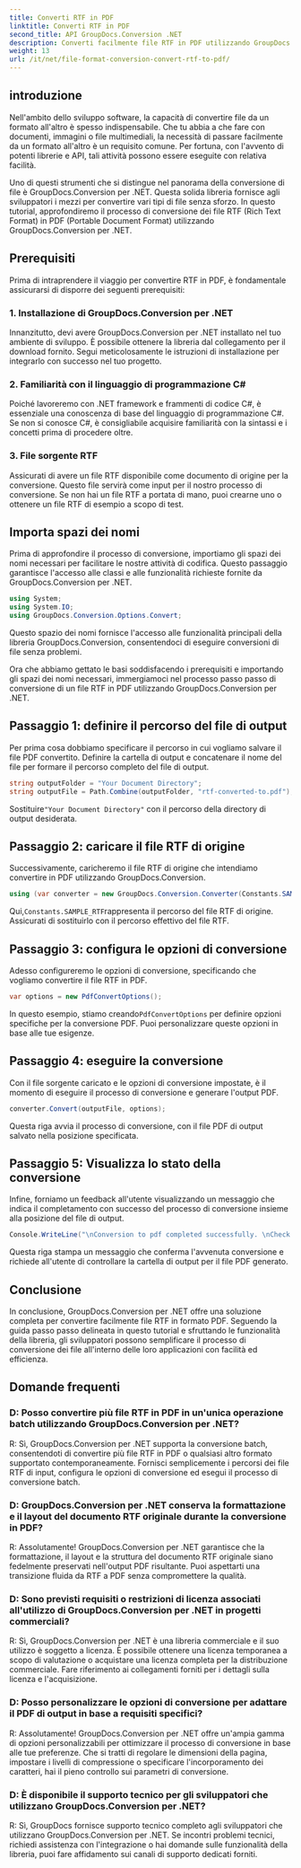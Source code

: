 ```yaml
---
title: Converti RTF in PDF
linktitle: Converti RTF in PDF
second_title: API GroupDocs.Conversion .NET
description: Converti facilmente file RTF in PDF utilizzando GroupDocs.Conversion per .NET. Segui la nostra procedura dettagliata per l'integrazione e libera la potenza della conversione dei file.
weight: 13
url: /it/net/file-format-conversion-convert-rtf-to-pdf/
---
```

## introduzione

Nell'ambito dello sviluppo software, la capacità di convertire file da un formato all'altro è spesso indispensabile. Che tu abbia a che fare con documenti, immagini o file multimediali, la necessità di passare facilmente da un formato all'altro è un requisito comune. Per fortuna, con l'avvento di potenti librerie e API, tali attività possono essere eseguite con relativa facilità.

Uno di questi strumenti che si distingue nel panorama della conversione di file è GroupDocs.Conversion per .NET. Questa solida libreria fornisce agli sviluppatori i mezzi per convertire vari tipi di file senza sforzo. In questo tutorial, approfondiremo il processo di conversione dei file RTF (Rich Text Format) in PDF (Portable Document Format) utilizzando GroupDocs.Conversion per .NET.

## Prerequisiti

Prima di intraprendere il viaggio per convertire RTF in PDF, è fondamentale assicurarsi di disporre dei seguenti prerequisiti:

### 1. Installazione di GroupDocs.Conversion per .NET

Innanzitutto, devi avere GroupDocs.Conversion per .NET installato nel tuo ambiente di sviluppo. È possibile ottenere la libreria dal collegamento per il download fornito. Segui meticolosamente le istruzioni di installazione per integrarlo con successo nel tuo progetto.

### 2. Familiarità con il linguaggio di programmazione C#

Poiché lavoreremo con .NET framework e frammenti di codice C#, è essenziale una conoscenza di base del linguaggio di programmazione C#. Se non si conosce C#, è consigliabile acquisire familiarità con la sintassi e i concetti prima di procedere oltre.

### 3. File sorgente RTF

Assicurati di avere un file RTF disponibile come documento di origine per la conversione. Questo file servirà come input per il nostro processo di conversione. Se non hai un file RTF a portata di mano, puoi crearne uno o ottenere un file RTF di esempio a scopo di test.

## Importa spazi dei nomi

Prima di approfondire il processo di conversione, importiamo gli spazi dei nomi necessari per facilitare le nostre attività di codifica. Questo passaggio garantisce l'accesso alle classi e alle funzionalità richieste fornite da GroupDocs.Conversion per .NET.

```csharp
using System;
using System.IO;
using GroupDocs.Conversion.Options.Convert;
```

Questo spazio dei nomi fornisce l'accesso alle funzionalità principali della libreria GroupDocs.Conversion, consentendoci di eseguire conversioni di file senza problemi.

Ora che abbiamo gettato le basi soddisfacendo i prerequisiti e importando gli spazi dei nomi necessari, immergiamoci nel processo passo passo di conversione di un file RTF in PDF utilizzando GroupDocs.Conversion per .NET.

## Passaggio 1: definire il percorso del file di output

Per prima cosa dobbiamo specificare il percorso in cui vogliamo salvare il file PDF convertito. Definire la cartella di output e concatenare il nome del file per formare il percorso completo del file di output.

```csharp
string outputFolder = "Your Document Directory";
string outputFile = Path.Combine(outputFolder, "rtf-converted-to.pdf");
```

 Sostituire`"Your Document Directory"` con il percorso della directory di output desiderata.

## Passaggio 2: caricare il file RTF di origine

Successivamente, caricheremo il file RTF di origine che intendiamo convertire in PDF utilizzando GroupDocs.Conversion.

```csharp
using (var converter = new GroupDocs.Conversion.Converter(Constants.SAMPLE_RTF))
```

 Qui,`Constants.SAMPLE_RTF`rappresenta il percorso del file RTF di origine. Assicurati di sostituirlo con il percorso effettivo del file RTF.

## Passaggio 3: configura le opzioni di conversione

Adesso configureremo le opzioni di conversione, specificando che vogliamo convertire il file RTF in PDF.

```csharp
var options = new PdfConvertOptions();
```

 In questo esempio, stiamo creando`PdfConvertOptions` per definire opzioni specifiche per la conversione PDF. Puoi personalizzare queste opzioni in base alle tue esigenze.

## Passaggio 4: eseguire la conversione

Con il file sorgente caricato e le opzioni di conversione impostate, è il momento di eseguire il processo di conversione e generare l'output PDF.

```csharp
converter.Convert(outputFile, options);
```

Questa riga avvia il processo di conversione, con il file PDF di output salvato nella posizione specificata.

## Passaggio 5: Visualizza lo stato della conversione

Infine, forniamo un feedback all'utente visualizzando un messaggio che indica il completamento con successo del processo di conversione insieme alla posizione del file di output.

```csharp
Console.WriteLine("\nConversion to pdf completed successfully. \nCheck output in {0}", outputFolder);
```

Questa riga stampa un messaggio che conferma l'avvenuta conversione e richiede all'utente di controllare la cartella di output per il file PDF generato.

## Conclusione

In conclusione, GroupDocs.Conversion per .NET offre una soluzione completa per convertire facilmente file RTF in formato PDF. Seguendo la guida passo passo delineata in questo tutorial e sfruttando le funzionalità della libreria, gli sviluppatori possono semplificare il processo di conversione dei file all'interno delle loro applicazioni con facilità ed efficienza.

## Domande frequenti

### D: Posso convertire più file RTF in PDF in un'unica operazione batch utilizzando GroupDocs.Conversion per .NET?

R: Sì, GroupDocs.Conversion per .NET supporta la conversione batch, consentendoti di convertire più file RTF in PDF o qualsiasi altro formato supportato contemporaneamente. Fornisci semplicemente i percorsi dei file RTF di input, configura le opzioni di conversione ed esegui il processo di conversione batch.

### D: GroupDocs.Conversion per .NET conserva la formattazione e il layout del documento RTF originale durante la conversione in PDF?

R: Assolutamente! GroupDocs.Conversion per .NET garantisce che la formattazione, il layout e la struttura del documento RTF originale siano fedelmente preservati nell'output PDF risultante. Puoi aspettarti una transizione fluida da RTF a PDF senza compromettere la qualità.

### D: Sono previsti requisiti o restrizioni di licenza associati all'utilizzo di GroupDocs.Conversion per .NET in progetti commerciali?

R: Sì, GroupDocs.Conversion per .NET è una libreria commerciale e il suo utilizzo è soggetto a licenza. È possibile ottenere una licenza temporanea a scopo di valutazione o acquistare una licenza completa per la distribuzione commerciale. Fare riferimento ai collegamenti forniti per i dettagli sulla licenza e l'acquisizione.

### D: Posso personalizzare le opzioni di conversione per adattare il PDF di output in base a requisiti specifici?

R: Assolutamente! GroupDocs.Conversion per .NET offre un'ampia gamma di opzioni personalizzabili per ottimizzare il processo di conversione in base alle tue preferenze. Che si tratti di regolare le dimensioni della pagina, impostare i livelli di compressione o specificare l'incorporamento dei caratteri, hai il pieno controllo sui parametri di conversione.

### D: È disponibile il supporto tecnico per gli sviluppatori che utilizzano GroupDocs.Conversion per .NET?

R: Sì, GroupDocs fornisce supporto tecnico completo agli sviluppatori che utilizzano GroupDocs.Conversion per .NET. Se incontri problemi tecnici, richiedi assistenza con l'integrazione o hai domande sulle funzionalità della libreria, puoi fare affidamento sui canali di supporto dedicati forniti.